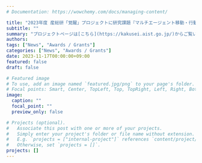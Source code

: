 ```yaml
---
# Documentation: https://wowchemy.com/docs/managing-content/

title: "2023年度 産総研「覚醒」プロジェクトに研究課題『マルチエージェント移動・行動系列が入力可能な大規模マルチモーダルモデルの開発』が採択されました。"
subtitle: ""
summary: "プロジェクトページは[こちら](https://kakusei.aist.go.jp/)からご覧いただけます。"
authors:
tags: ["News", "Awards / Grants"]
categories: ["News", "Awards / Grants"]
date: 2023-11-17T00:00:00+09:00
featured: false
draft: false

# Featured image
# To use, add an image named `featured.jpg/png` to your page's folder.
# Focal points: Smart, Center, TopLeft, Top, TopRight, Left, Right, BottomLeft, Bottom, BottomRight.
image:
  caption: ""
  focal_point: ""
  preview_only: false

# Projects (optional).
#   Associate this post with one or more of your projects.
#   Simply enter your project's folder or file name without extension.
#   E.g. `projects = ["internal-project"]` references `content/project/deep-learning/index.md`.
#   Otherwise, set `projects = []`.
projects: []
---
```

